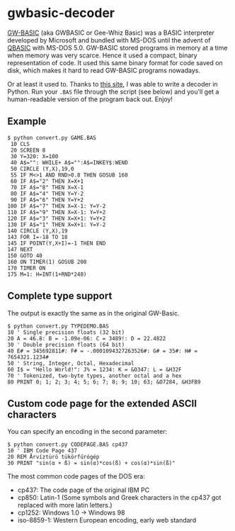 # gwbasic-decoder

[GW-BASIC] (aka GWBASIC or Gee-Whiz Basic) was a BASIC interpreter developed by Microsoft and bundled with MS-DOS until the advent of [QBASIC] with MS-DOS 5.0. GW-BASIC stored programs in memory at a time when memory was very scarce. Hence it used a compact, binary representation of code. It used this same binary format for code saved on disk, which makes it hard to read GW-BASIC programs nowadays.

Or at least it used to. Thanks to [this site][tokens], I was able to write a decoder in Python. Run your `.BAS` file through the script (see below) and you'll get a human-readable version of the program back out. Enjoy!

## Example

    $ python convert.py GAME.BAS
     10 CLS
     20 SCREEN 8
     30 Y=320: X=100
     40 A$="": WHILE+ A$="":A$=INKEY$:WEND
     50 CIRCLE (Y,X),19,0
     55 IF M<>1 AND RND>0.8 THEN GOSUB 160
     60 IF A$="2" THEN X=X+1
     70 IF A$="8" THEN X=X-1
     80 IF A$="4" THEN Y=Y-2
     90 IF A$="6" THEN Y=Y+2
    100 IF A$="7" THEN X=X-1: Y=Y-2
    110 IF A$="9" THEN X=X-1: Y=Y+2
    120 IF A$="3" THEN X=X+1: Y=Y+2
    130 IF A$="1" THEN X=X+1: Y=Y-2
    140 CIRCLE (Y,X),19
    143 FOR I=-18 TO 18
    145 IF POINT(Y,X+I)=-1 THEN END
    147 NEXT
    150 GOTO 40
    160 ON TIMER(1) GOSUB 200
    170 TIMER ON
    175 M=1: H=INT(1+RND*240)

## Complete type support

The output is exactly the same as in the original GW-Basic.

    $ python convert.py TYPEDEMO.BAS
    10 ' Single precision floats (32 bit)
    20 A = 46.8: B = -1.09e-06: C = 3489!: D = 22.4822
    30 ' Double precision floats (64 bit)
    40 E# = 345692811#: F# = -.0001094327263526#: G# = 35#: H# = 7654321.1234#
    50 ' String, Integer, Octal, Hexadecimal
    60 I$ = "Hello World!": J% = 1234: K = &O347: L = &H32F
    70 ' Tokenized, two-byte types, another octal and a hex
    80 PRINT 0; 1; 2; 3; 4; 5; 6; 7; 8; 9; 10; 63; &O7284, &H3FB9

## Custom code page for the extended ASCII characters

You can specify an encoding in the second parameter:

    $ python convert.py CODEPAGE.BAS cp437
    10 ' IBM Code Page 437
    20 REM Årvíztürö tükörfúrógép
    30 PRINT "sin(α + ß) = sin(α)*cos(ß) + cos(α)*sin(ß)"

The most common code pages of the DOS era:
- cp437: The code page of the original IBM PC
- cp850: Latin-1 (Some symbols and Greek characters in the cp437 got replaced with more latin letters.)
- cp1252: Windows 1.0 -> Windows 98
- iso-8859-1: Western European encoding, early web standard

[gw-basic]: http://en.wikipedia.org/wiki/GW-BASIC
[qbasic]: http://en.wikipedia.org/wiki/QBASIC
[tokens]: http://www.chebucto.ns.ca/~af380/GW-BASIC-tokens.html
